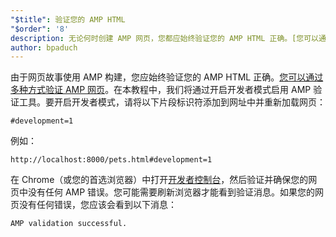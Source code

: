 ```yaml
---
"$title": 验证您的 AMP HTML
"$order": '8'
description: 无论何时创建 AMP 网页，您都应始终验证您的 AMP HTML 正确。[您可以通过多种方式验证您的 AMP 网页…
author: bpaduch
---
```


由于网页故事使用 AMP 构建，您应始终验证您的 AMP HTML 正确。[您可以通过多种方式验证 AMP 网页](../../../../documentation/guides-and-tutorials/learn/validation-workflow/validate_amp.md)。在本教程中，我们将通过开启开发者模式启用 AMP 验证工具。要开启开发者模式，请将以下片段标识符添加到网址中并重新加载网页：

```text
#development=1
```

例如：

```text
http://localhost:8000/pets.html#development=1
```

在 Chrome（或您的首选浏览器）中打开[开发者控制台](https://developer.chrome.com/devtools/docs/console)，然后验证并确保您的网页中没有任何 AMP 错误。您可能需要刷新浏览器才能看到验证消息。如果您的网页没有任何错误，您应该会看到以下消息：

```text
AMP validation successful.
```
